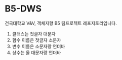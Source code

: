 # B5-DWS
건국대학교 V&amp;V, 객체지향 B5 팀프로젝트 레포지토리입니다.

1. 클래스는 첫글자 대문자
2. 함수 이름은 첫글자 소문자
3. 변수 이름은 소문자랑 언더바
4. 상수는 올 대문자랑 언더바
